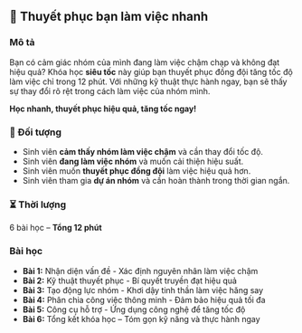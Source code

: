 ## 📌 Thuyết phục bạn làm việc nhanh  

### Mô tả  
Bạn có cảm giác nhóm của mình đang làm việc chậm chạp và không đạt hiệu quả? Khóa học **siêu tốc** này giúp bạn thuyết phục đồng đội tăng tốc độ làm việc chỉ trong 12 phút. Với những kỹ thuật thực hành ngay, bạn sẽ thấy sự thay đổi rõ rệt trong cách làm việc của nhóm mình.  

**Học nhanh, thuyết phục hiệu quả, tăng tốc ngay!**  

### 🎯 Đối tượng  
- Sinh viên **cảm thấy nhóm làm việc chậm** và cần thay đổi tốc độ.  
- Sinh viên **đang làm việc nhóm** và muốn cải thiện hiệu suất.  
- Sinh viên muốn **thuyết phục đồng đội** làm việc hiệu quả hơn.  
- Sinh viên tham gia **dự án nhóm** và cần hoàn thành trong thời gian ngắn.  

### ⏳ Thời lượng  
6 bài học – **Tổng 12 phút**  

### Bài học  
- **Bài 1:** Nhận diện vấn đề - Xác định nguyên nhân làm việc chậm  
- **Bài 2:** Kỹ thuật thuyết phục - Bí quyết truyền đạt hiệu quả  
- **Bài 3:** Tạo động lực nhóm - Khơi dậy tinh thần làm việc hăng say  
- **Bài 4:** Phân chia công việc thông minh - Đảm bảo hiệu quả tối đa  
- **Bài 5:** Công cụ hỗ trợ - Ứng dụng công nghệ để tăng tốc độ  
- **Bài 6:** Tổng kết khóa học – Tóm gọn kỹ năng và thực hành ngay
